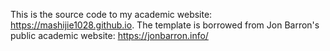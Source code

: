 This is the source code to my academic website: https://mashijie1028.github.io. The template is borrowed from Jon Barron's public academic website: https://jonbarron.info/